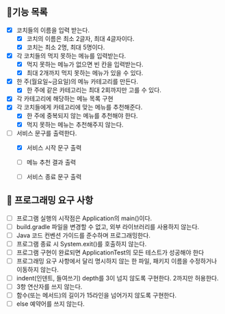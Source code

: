 ## 🚩기능 목록
- [X] 코치들의 이름을 입력 받는다.
    - [X] 코치의 이름은 최소 2글자, 최대 4글자이다.
    - [X] 코치는 최소 2명, 최대 5명이다.
- [X] 각 코치들의 먹지 못하는 메뉴를 입력받는다.
    - [X] 먹지 못하는 메뉴가 없으면 빈 칸을 입력받는다.
    - [X] 최대 2개까지 먹지 못하는 메뉴가 있을 수 있다.
- [X] 한 주(월요일~금요일)의 메뉴 카테고리를 만든다.
    - [X] 한 주에 같은 카테고리는 최대 2회까지만 고를 수 있다.
- [X] 각 카테고리에 해당하는 메뉴 목록 구현
- [X] 각 코치들에게 카테고리에 맞는 메뉴를 추천해준다.
    - [X] 한 주에 중복되지 않는 메뉴를 추천해야 한다.
    - [X] 먹지 못하는 메뉴는 추천해주지 않는다.
- [ ] 서비스 문구를 출력한다.
    - [X] 서비스 시작 문구 출력
    - [ ] 메뉴 추천 결과 출력
    - [ ] 서비스 종료 문구 출력


## 🎯 프로그래밍 요구 사항
- [ ] 프로그램 실행의 시작점은 Application의 main()이다.
- [ ] build.gradle 파일을 변경할 수 없고, 외부 라이브러리를 사용하지 않는다.
- [ ] Java 코드 컨벤션 가이드를 준수하며 프로그래밍한다.
- [ ] 프로그램 종료 시 System.exit()를 호출하지 않는다.
- [ ] 프로그램 구현이 완료되면 ApplicationTest의 모든 테스트가 성공해야 한다
- [ ] 프로그래밍 요구 사항에서 달리 명시하지 않는 한 파일, 패키지 이름을 수정하거나 이동하지 않는다.
- [ ] indent(인덴트, 들여쓰기) depth를 3이 넘지 않도록 구현한다. 2까지만 허용한다.
- [ ] 3항 연산자를 쓰지 않는다.
- [ ] 함수(또는 메서드)의 길이가 15라인을 넘어가지 않도록 구현한다.
- [ ] else 예약어를 쓰지 않는다.